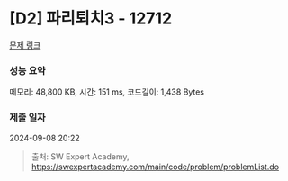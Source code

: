 # [D2] 파리퇴치3 - 12712 

[문제 링크](https://swexpertacademy.com/main/code/problem/problemDetail.do?contestProbId=AXuARWAqDkQDFARa) 

### 성능 요약

메모리: 48,800 KB, 시간: 151 ms, 코드길이: 1,438 Bytes

### 제출 일자

2024-09-08 20:22



> 출처: SW Expert Academy, https://swexpertacademy.com/main/code/problem/problemList.do
